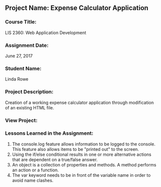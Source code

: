 ## Project Name:  Expense Calculator Application

### Course Title:
LIS 2360:  Web Application Development

### Assignment Date:  
June 27, 2017

### Student Name:  
Linda Rowe

### Project Description:
Creation of a working expense calculator application through modification of 
an existing HTML file.

### View Project:


### Lessons Learned in the Assignment:
1. The console.log feature allows information to be logged to the console. This feature also allows items to be "printed out" to the screen.
2. Using the if/else conditional results in one or more alternative actions that are dependent on a true/false answer.
3. An object is a collection of properties and methods. A method performs an action or a function.
4. The var keyword needs to be in front of the variable name in order to avoid name clashes.

